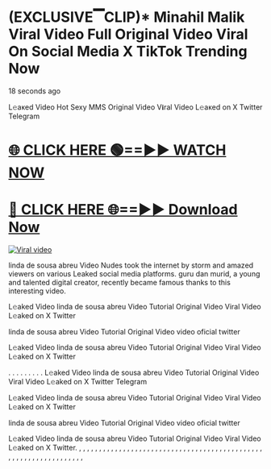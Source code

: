 # (EXCLUSIVE▔CLIP)* Minahil Malik Viral Video Full Original Video Viral On Social Media X TikTok Trending Now


18 seconds ago


L𝚎aᴋed Video Hot Sexy MMS Original Video V𝐢ral Video L𝚎aᴋed on X Twitter Telegram


<h1><a href="https://sports-cola-tv.blogspot.com/2025/01/gg.html" rel="nofollow">🌐 CLICK HERE 🟢==►► WATCH NOW</a></h1>


<h1><a href="https://sports-cola-tv.blogspot.com/2025/01/gg.html" rel="nofollow"> 🔴 CLICK HERE 🌐==►► Download Now</a></h1>


<p><a href="https://sports-cola-tv.blogspot.com/2025/01/gg.html" rel="nofollow"><img src="https://github.com/user-attachments/assets/76c81ced-640b-4c59-8c73-fa76e07499b2" alt="Viral video"></a></p>




linda de sousa abreu Video Nudes took the internet by storm and amazed viewers on various Leaked social media platforms. guru dan murid, a young and talented digital creator, recently became famous thanks to this interesting video.

L𝚎aked Video linda de sousa abreu Video Tutorial Original Video Viral Video L𝚎aked on X Twitter

linda de sousa abreu Video Tutorial Original Video video oficial twitter

L𝚎aked Video linda de sousa abreu Video Tutorial Original Video Viral Video L𝚎aked on X Twitter

. . . . . . . . . L𝚎aked Video linda de sousa abreu Video Tutorial Original Video Viral Video L𝚎aked on X Twitter Telegram

L𝚎aked Video linda de sousa abreu Video Tutorial Original Video Viral Video L𝚎aked on X Twitter

linda de sousa abreu Video Tutorial Original Video video oficial twitter

L𝚎aked Video linda de sousa abreu Video Tutorial Original Video Viral Video L𝚎aked on X Twitter. , , , , , , , , , , , , , , , , , , , , , , , , , , , , , , , , , , , , , , , , , , , , , , , , , , , , , , , , , , , , , , , , ,


